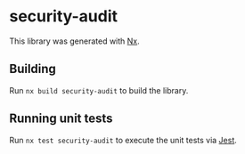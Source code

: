 # security-audit

This library was generated with [Nx](https://nx.dev).

## Building

Run `nx build security-audit` to build the library.

## Running unit tests

Run `nx test security-audit` to execute the unit tests via [Jest](https://jestjs.io).
